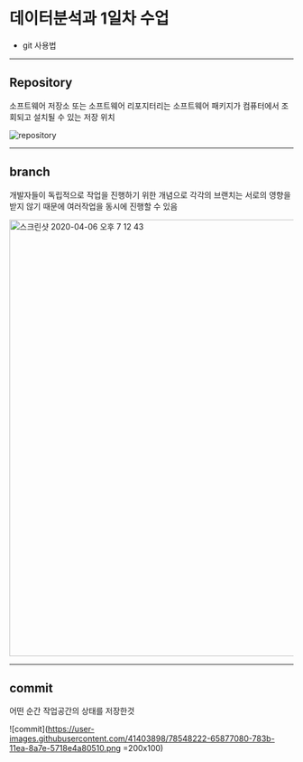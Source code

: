 # 데이터분석과 1일차 수업 
* git 사용법

***
## Repository
소프트웨어 저장소 또는 소프트웨어 리포지터리는 소프트웨어 패키지가 컴퓨터에서 조회되고 설치될 수 있는 저장 위치

![repository](https://user-images.githubusercontent.com/41403898/78546185-f3f9f300-7837-11ea-8933-63033794d9c4.png)

***
## branch
개발자들이 독립적으로 작업을 진행하기 위한 개념으로 각각의 브랜치는 서로의 영향을 받지 않기 때문에 여러작업을 동시에 진행할 수 있음

<img width="773" alt="스크린샷 2020-04-06 오후 7 12 43" src="https://user-images.githubusercontent.com/41403898/78547803-9f0bac00-783a-11ea-84a2-50a9b6343c44.png">

***
## commit
어떤 순간 작업공간의 상태를 저장한것

![commit](https://user-images.githubusercontent.com/41403898/78548222-65877080-783b-11ea-8a7e-5718e4a80510.png =200x100)
